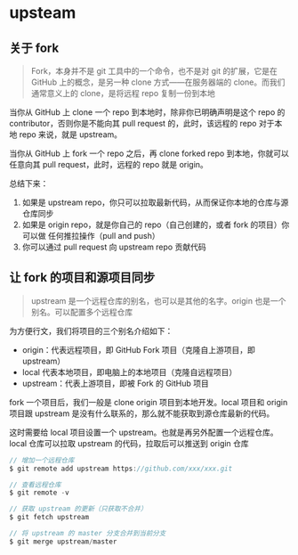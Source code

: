 # upsteam

## 关于 fork

> Fork，本身并不是 git 工具中的一个命令，也不是对 git 的扩展，它是在 GitHub 上的概念，是另一种 clone 方式——在服务器端的 clone。而我们通常意义上的 clone，是将远程 repo 复制一份到本地

当你从 GitHub 上 clone 一个 repo 到本地时，除非你已明确声明是这个 repo 的 contributor，否则你是不能向其 pull request 的，此时，该远程的 repo 对于本地 repo 来说，就是 upstream。

当你从 GitHub 上 fork 一个 repo 之后，再 clone forked repo 到本地，你就可以任意向其 pull request，此时，远程的 repo 就是 origin。

总结下来：

1. 如果是 upstream repo，你只可以拉取最新代码，从而保证你本地的仓库与源仓库同步
2. 如果是 origin repo，就是你自己的 repo（自己创建的，或者 fork 的项目）你可以做 任何推拉操作（pull and push）
3. 你可以通过 pull request 向 upstream repo 贡献代码

## 让 fork 的项目和源项目同步

> upstream 是一个远程仓库的别名，也可以是其他的名字。origin 也是一个别名。可以配置多个远程仓库

为方便行文，我们将项目的三个别名介绍如下：

- origin：代表远程项目，即 GitHub Fork 项目（克隆自上游项目，即 upstream）
- local 代表本地项目，即电脑上的本地项目（克隆自远程项目）
- upstream：代表上游项目，即被 Fork 的 GitHub 项目

fork 一个项目后，我们一般是 clone origin 项目到本地开发。local 项目和 origin 项目跟 upstream 是没有什么联系的，那么就不能获取到源仓库最新的代码。

这时需要给 local 项目设置一个 upstream。也就是再另外配置一个远程仓库。local 仓库可以拉取 upstream 的代码，拉取后可以推送到 origin 仓库

```javascript
// 增加一个远程仓库
$ git remote add upstream https://github.com/xxx/xxx.git

// 查看远程仓库
$ git remote -v

// 获取 upstream 的更新（只获取不合并）
$ git fetch upstream

// 将 upstream 的 master 分支合并到当前分支
$ git merge upstream/master
```

